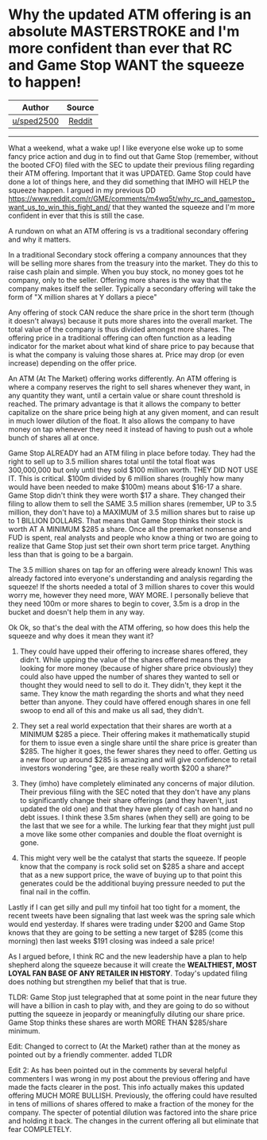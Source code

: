 # Why the updated ATM offering is an absolute MASTERSTROKE and I'm more confident than ever that RC and Game Stop WANT the squeeze to happen!

| Author       | Source       | 
| :-------------: |:-------------:|
| [u/sped2500](https://www.reddit.com/user/sped2500/) | [Reddit](https://www.reddit.com/r/GME/comments/mkkb3w/why_the_updated_atm_offering_is_an_absolute/) | 

---

What a weekend, what a wake up! I like everyone else woke up to some fancy price action and dug in to find out that Game Stop (remember, without the booted CFO) filed with the SEC to update their previous filing regarding their ATM offering. Important that it was UPDATED. Game Stop could have done a lot of things here, and they did something that IMHO will HELP the squeeze happen. I argued in my previous DD https://www.reddit.com/r/GME/comments/m4wq5t/why_rc_and_gamestop_want_us_to_win_this_fight_and/ that they wanted the squeeze and I'm more confident in ever that this is still the case.

A rundown on what an ATM offering is vs a traditional secondary offering and why it matters.

In a traditional Secondary stock offering a company announces that they will be selling more shares from the treasury into the market. They do this to raise cash plain and simple. When you buy stock, no money goes tot he company, only to the seller. Offering more shares is the way that the company makes itself the seller. Typically a secondary offering will take the form of "X million shares at Y dollars a piece"

Any offering of stock CAN reduce the share price in the short term (though it doesn't always) because it puts more shares into the overall market. The total value of the company is thus divided amongst more shares. The offering price in a traditional offering can often function as a leading indicator for the market about what kind of share price to pay because that is what the company is valuing those shares at. Price may drop (or even increase) depending on the offer price.

An ATM (At The Market) offering works differently. An ATM offering is where a company reserves the right to sell shares whenever they want, in any quantity they want, until a certain value or share count threshold is reached. The primary advantage is that it allows the company to better capitalize on the share price being high at any given moment, and can result in much lower dilution of the float. It also allows the company to have money on tap whenever they need it instead of having to push out a whole bunch of shares all at once.

Game Stop ALREADY had an ATM filing in place before today. They had the right to sell up to 3.5 million shares total until the total float was 300,000,000 but only until they sold $100 million worth. THEY DID NOT USE IT. This is critical. $100m divided by 6 million shares (roughly how many would have been needed to make $100m) means about $16-17 a share. Game Stop didn't think they were worth $17 a share. They changed their filing to allow them to sell the SAME 3.5 million shares (remember, UP to 3.5 million, they don't have to) a MAXIMUM of 3.5 million shares but to raise up to 1 BILLION DOLLARS. That means that Game Stop thinks their stock is worth AT A MINIMUM $285 a share. Once all the premarket nonsense and FUD is spent, real analysts and people who know a thing or two are going to realize that Game Stop just set their own short term price target. Anything less than that is going to be a bargain.

The 3.5 million shares on tap for an offering were already known! This was already factored into everyone's understanding and analysis regarding the squeeze! If the shorts needed a total of 3 million shares to cover this would worry me, however they need more, WAY MORE. I personally believe that they need 100m or more shares to begin to cover, 3.5m is a drop in the bucket and doesn't help them in any way.

Ok Ok, so that's the deal with the ATM offering, so how does this help the squeeze and why does it mean they want it?

1. They could have upped their offering to increase shares offered, they didn't. While upping the value of the shares offered means they are looking for more money (because of higher share price obviously) they could also have upped the number of shares they wanted to sell or thought they would need to sell to do it. They didn't, they kept it the same. They know the math regarding the shorts and what they need better than anyone. They could have offered enough shares in one fell swoop to end all of this and make us all sad, they didn't.

2. They set a real world expectation that their shares are worth at a MINIMUM $285 a piece. Their offering makes it mathematically stupid for them to issue even a single share until the share price is greater than $285. The higher it goes, the fewer shares they need to offer. Getting us a new floor up around $285 is amazing and will give confidence to retail investors wondering "gee, are these really worth $200 a share?"

3. They (imho) have completely eliminated any concerns of major dilution. Their previous filing with the SEC noted that they don't have any plans to significantly change their share offerings (and they haven't, just updated the old one) and that they have plenty of cash on hand and no debt issues. I think these 3.5m shares (when they sell) are going to be the last that we see for a while. The lurking fear that they might just pull a move like some other companies and double the float overnight is gone.

4. This might very well be the catalyst that starts the squeeze. If people know that the company is rock solid set on $285 a share and accept that as a new support price, the wave of buying up to that point this generates could be the additional buying pressure needed to put the final nail in the coffin.

Lastly if I can get silly and pull my tinfoil hat too tight for a moment, the recent tweets have been signaling that last week was the spring sale which would end yesterday. If shares were trading under $200 and Game Stop knows that they are going to be setting a new target of $285 (come this morning) then last weeks $191 closing was indeed a sale price!

As I argued before, I think RC and the new leadership have a plan to help shepherd along the squeeze because it will create the **WEALTHIEST, MOST LOYAL FAN BASE OF ANY RETAILER IN HISTORY**. Today's updated filing does nothing but strengthen my belief that that is true.

TLDR: Game Stop just telegraphed that at some point in the near future they will have a billion in cash to play with, and they are going to do so without putting the squeeze in jeopardy or meaningfully diluting our share price. Game Stop thinks these shares are worth MORE THAN $285/share minimum.

Edit: Changed to correct to (At the Market) rather than at the money as pointed out by a friendly commenter. added TLDR

Edit 2: As has been pointed out in the comments by several helpful commenters I was wrong in my post about the previous offering and have made the facts clearer in the post. This info actually makes this updated offering MUCH MORE BULLISH. Previously, the offering could have resulted in tens of millions of shares offered to make a fraction of the money for the company. The specter of potential dilution was factored into the share price and holding it back. The changes in the current offering all but eliminate that fear COMPLETELY.
